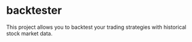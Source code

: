 # backtester
This project allows you to backtest your trading strategies with historical stock market data.

